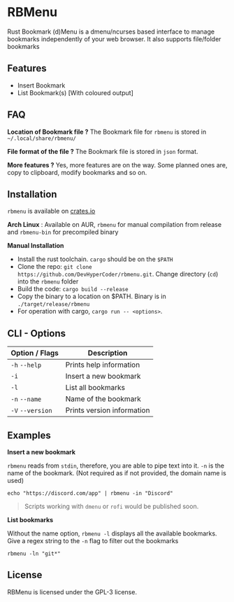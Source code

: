 # RBMenu

Rust Bookmark (d)Menu is a dmenu/ncurses based interface to manage bookmarks independently of your web browser. It also supports file/folder bookmarks

## Features
- Insert Bookmark
- List Bookmark(s) \[With coloured output]

## FAQ
**Location of Bookmark file ?**
The Bookmark file for `rbmenu` is stored in `~/.local/share/rbmenu/`

**File format of the file ?**
The Bookmark file is stored in `json` format.

**More features ?**
Yes, more features are on the way. Some planned ones are, copy to clipboard, modify bookmarks and so on.

## Installation
`rbmenu` is available on [crates.io](https://crates.io/crates/rbmenu)

**Arch Linux** : Available on AUR, `rbmenu` for manual compilation from release and `rbmenu-bin` for precompiled binary

**Manual Installation**
- Install the rust toolchain. `cargo` should be on the `$PATH`
- Clone the repo: `git clone https://github.com/DevHyperCoder/rbmenu.git`. Change directory (`cd`) into the `rbmenu` folder
- Build the code: `cargo build --release`
- Copy the binary to a location on $PATH. Binary is in `./target/release/rbmenu`
- For operation with cargo, `cargo run -- <options>`.

## CLI - Options

| Option / Flags   | Description                |
| ---------------- | -------------------------- |
| `-h` `--help`    | Prints help information    |
| `-i`             | Insert a new bookmark      |
| `-l`             | List all bookmarks         |
| `-n` `--name`    | Name of the bookmark       |
| `-V` `--version` | Prints version information |

## Examples
**Insert a new bookmark**

`rbmenu` reads from `stdin`, therefore, you are able to pipe text into it.
`-n` is the name of the bookmark. (Not required as if not provided, the domain name is used)

`echo "https://discord.com/app" | rbmenu -in "Discord"`
> Scripts working with `dmenu` or `rofi` would be published soon.

**List bookmarks**

Without the name option, `rbmenu -l` displays all the available bookmarks. Give a regex string to the `-n` flag to filter out the bookmarks

`rbmenu -ln "git*"` 

## License

RBMenu is licensed under the GPL-3 license.
